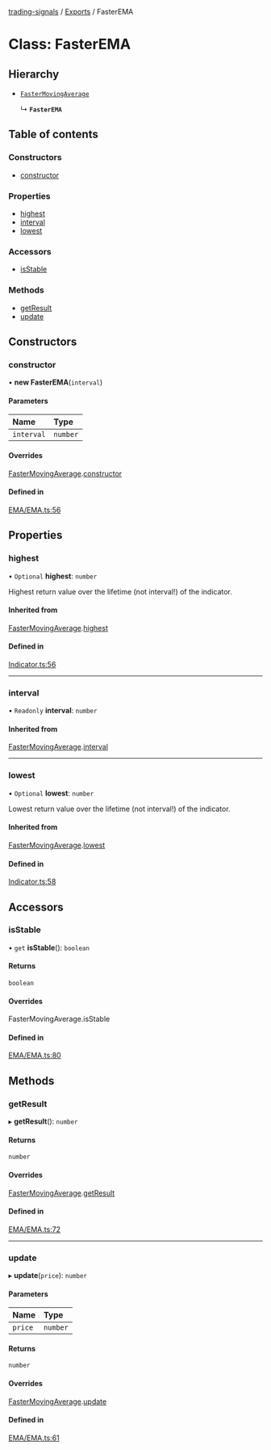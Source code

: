 [trading-signals](../README.md) / [Exports](../modules.md) / FasterEMA

# Class: FasterEMA

## Hierarchy

- [`FasterMovingAverage`](FasterMovingAverage.md)

  ↳ **`FasterEMA`**

## Table of contents

### Constructors

- [constructor](FasterEMA.md#constructor)

### Properties

- [highest](FasterEMA.md#highest)
- [interval](FasterEMA.md#interval)
- [lowest](FasterEMA.md#lowest)

### Accessors

- [isStable](FasterEMA.md#isstable)

### Methods

- [getResult](FasterEMA.md#getresult)
- [update](FasterEMA.md#update)

## Constructors

### constructor

• **new FasterEMA**(`interval`)

#### Parameters

| Name       | Type     |
| :--------- | :------- |
| `interval` | `number` |

#### Overrides

[FasterMovingAverage](FasterMovingAverage.md).[constructor](FasterMovingAverage.md#constructor)

#### Defined in

[EMA/EMA.ts:56](https://github.com/bennycode/trading-signals/blob/95cb489/src/EMA/EMA.ts#L56)

## Properties

### highest

• `Optional` **highest**: `number`

Highest return value over the lifetime (not interval!) of the indicator.

#### Inherited from

[FasterMovingAverage](FasterMovingAverage.md).[highest](FasterMovingAverage.md#highest)

#### Defined in

[Indicator.ts:56](https://github.com/bennycode/trading-signals/blob/95cb489/src/Indicator.ts#L56)

---

### interval

• `Readonly` **interval**: `number`

#### Inherited from

[FasterMovingAverage](FasterMovingAverage.md).[interval](FasterMovingAverage.md#interval)

---

### lowest

• `Optional` **lowest**: `number`

Lowest return value over the lifetime (not interval!) of the indicator.

#### Inherited from

[FasterMovingAverage](FasterMovingAverage.md).[lowest](FasterMovingAverage.md#lowest)

#### Defined in

[Indicator.ts:58](https://github.com/bennycode/trading-signals/blob/95cb489/src/Indicator.ts#L58)

## Accessors

### isStable

• `get` **isStable**(): `boolean`

#### Returns

`boolean`

#### Overrides

FasterMovingAverage.isStable

#### Defined in

[EMA/EMA.ts:80](https://github.com/bennycode/trading-signals/blob/95cb489/src/EMA/EMA.ts#L80)

## Methods

### getResult

▸ **getResult**(): `number`

#### Returns

`number`

#### Overrides

[FasterMovingAverage](FasterMovingAverage.md).[getResult](FasterMovingAverage.md#getresult)

#### Defined in

[EMA/EMA.ts:72](https://github.com/bennycode/trading-signals/blob/95cb489/src/EMA/EMA.ts#L72)

---

### update

▸ **update**(`price`): `number`

#### Parameters

| Name    | Type     |
| :------ | :------- |
| `price` | `number` |

#### Returns

`number`

#### Overrides

[FasterMovingAverage](FasterMovingAverage.md).[update](FasterMovingAverage.md#update)

#### Defined in

[EMA/EMA.ts:61](https://github.com/bennycode/trading-signals/blob/95cb489/src/EMA/EMA.ts#L61)
